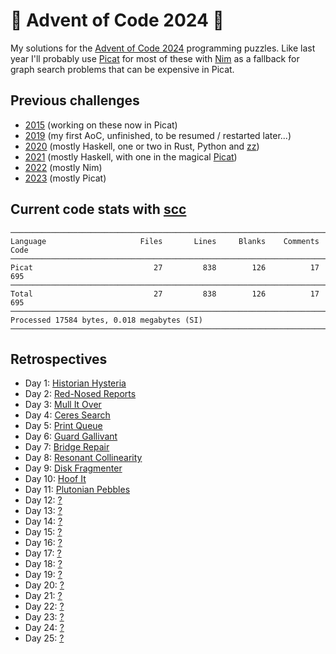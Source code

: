 # 🎄 Advent of Code 2024 🎄

My solutions for the [Advent of Code 2024](https://adventofcode.com/2024/) programming puzzles. Like last year I'll probably use [Picat](http://www.picat-lang.org) for most of these with [Nim](https://nim-lang.org) as a fallback for graph search problems that can be expensive in Picat.

## Previous challenges

* [2015](https://github.com/DestyNova/advent_of_code_2015) (working on these now in Picat)
* [2019](https://github.com/destynova/advent_of_code_2019) (my first AoC, unfinished, to be resumed / restarted later...)
* [2020](https://github.com/destynova/advent_of_code_2020) (mostly Haskell, one or two in Rust, Python and [zz](https://github.com/zetzit/zz))
* [2021](https://github.com/destynova/advent_of_code_2021) (mostly Haskell, with one in the magical [Picat](http://www.picat-lang.org))
* [2022](https://github.com/destynova/advent_of_code_2022) (mostly Nim)
* [2023](https://github.com/destynova/advent_of_code_2023) (mostly Picat)

## Current code stats with [scc](https://github.com/boyter/scc)

```
───────────────────────────────────────────────────────────────────────────────
Language                     Files       Lines     Blanks    Comments      Code
───────────────────────────────────────────────────────────────────────────────
Picat                           27         838        126          17       695
───────────────────────────────────────────────────────────────────────────────
Total                           27         838        126          17       695
───────────────────────────────────────────────────────────────────────────────
Processed 17584 bytes, 0.018 megabytes (SI)
───────────────────────────────────────────────────────────────────────────────
```

## Retrospectives

* Day 1: [Historian Hysteria](https://github.com/DestyNova/advent_of_code_2024/blob/main/1)
* Day 2: [Red-Nosed Reports](https://github.com/DestyNova/advent_of_code_2024/blob/main/2)
* Day 3: [Mull It Over](https://github.com/DestyNova/advent_of_code_2024/blob/main/3)
* Day 4: [Ceres Search](https://github.com/DestyNova/advent_of_code_2024/blob/main/4)
* Day 5: [Print Queue](https://github.com/DestyNova/advent_of_code_2024/blob/main/5)
* Day 6: [Guard Gallivant](https://github.com/DestyNova/advent_of_code_2024/blob/main/6)
* Day 7: [Bridge Repair](https://github.com/DestyNova/advent_of_code_2024/blob/main/7)
* Day 8: [Resonant Collinearity](https://github.com/DestyNova/advent_of_code_2024/blob/main/8)
* Day 9: [Disk Fragmenter](https://github.com/DestyNova/advent_of_code_2024/blob/main/9)
* Day 10: [Hoof It](https://github.com/DestyNova/advent_of_code_2024/blob/main/10)
* Day 11: [Plutonian Pebbles](https://github.com/DestyNova/advent_of_code_2024/blob/main/11)
* Day 12: [?](https://github.com/DestyNova/advent_of_code_2024/blob/main/12)
* Day 13: [?](https://github.com/DestyNova/advent_of_code_2024/blob/main/13)
* Day 14: [?](https://github.com/DestyNova/advent_of_code_2024/blob/main/14)
* Day 15: [?](https://github.com/DestyNova/advent_of_code_2024/blob/main/15)
* Day 16: [?](https://github.com/DestyNova/advent_of_code_2024/blob/main/16)
* Day 17: [?](https://github.com/DestyNova/advent_of_code_2024/blob/main/17)
* Day 18: [?](https://github.com/DestyNova/advent_of_code_2024/blob/main/18)
* Day 19: [?](https://github.com/DestyNova/advent_of_code_2024/blob/main/19)
* Day 20: [?](https://github.com/DestyNova/advent_of_code_2024/blob/main/20)
* Day 21: [?](https://github.com/DestyNova/advent_of_code_2024/blob/main/21)
* Day 22: [?](https://github.com/DestyNova/advent_of_code_2024/blob/main/22)
* Day 23: [?](https://github.com/DestyNova/advent_of_code_2024/blob/main/23)
* Day 24: [?](https://github.com/DestyNova/advent_of_code_2024/blob/main/24)
* Day 25: [?](https://github.com/DestyNova/advent_of_code_2024/blob/main/25)
